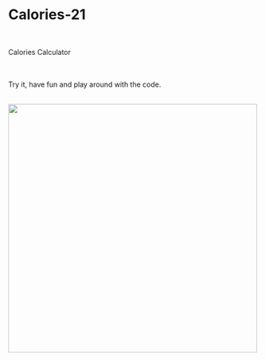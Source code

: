 # Calories-21
<br/>

Calories Calculator

<br/><br/>
Try it, have fun and play around with the code.<br/><br/>

<img src="https://user-images.githubusercontent.com/57795657/75895382-3fd30a00-5e3e-11ea-966e-58a1b02bb30a.png" width="500" height = "500">
<br/>

